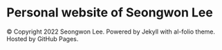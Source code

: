 # Personal website of Seongwon Lee

© Copyright 2022 Seongwon Lee. Powered by Jekyll with al-folio theme. Hosted by GitHub Pages.
